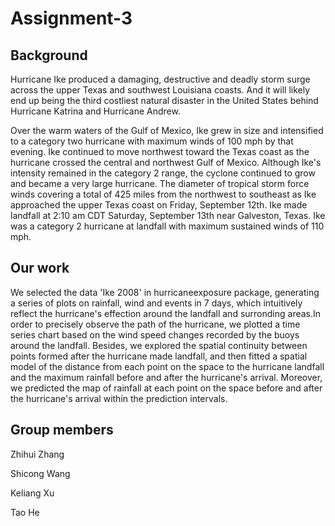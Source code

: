 # Assignment-3

## Background
Hurricane Ike produced a damaging, destructive and deadly storm surge across the upper Texas and southwest Louisiana coasts. 
And it will likely end up being the third costliest natural disaster in the United States behind Hurricane Katrina and Hurricane Andrew.

Over the warm waters of the Gulf of Mexico, Ike grew in size and intensified to a category two hurricane with maximum winds of 100 mph by that evening. Ike continued to move northwest toward the Texas coast as the hurricane crossed the central and northwest Gulf of Mexico. Although Ike's intensity remained in the category 2 range, the cyclone continued to grow and became a very large hurricane. The diameter of tropical storm force winds covering a total of 425 miles from the northwest to southeast as Ike approached the upper Texas coast on Friday, September 12th. Ike made landfall at 2:10 am CDT Saturday, September 13th near Galveston, Texas. Ike was a category 2 hurricane at landfall with maximum sustained winds of 110 mph.

## Our work
We selected the data 'Ike 2008' in hurricaneexposure package, generating a series of plots on rainfall, wind and events in 7 days, which intuitively reflect the hurricane's effection around the landfall and surronding areas.In order to precisely observe the path of the hurricane, we plotted a time series chart based on the wind speed changes recorded by the buoys around the landfall. Besides, we explored the spatial continuity between points formed after the hurricane made landfall, and then fitted a spatial model of the distance from each point on the space to the hurricane landfall and the maximum rainfall before and after the hurricane's arrival. Moreover, we predicted the map of rainfall at each point on the space before and after the hurricane's arrival within the prediction intervals.

## Group members
Zhihui Zhang

Shicong Wang

Keliang Xu

Tao He
